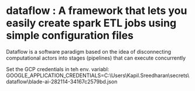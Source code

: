 # dataflow : A  framework that lets you easily create spark ETL jobs  using simple configuration files

Dataflow is a software paradigm based on the idea of disconnecting computational actors into stages (pipelines) that can execute concurrently

Set the GCP credentials in teh env. variabl:
GOOGLE_APPLICATION_CREDENTIALS=C:\Users\Kapil.Sreedharan\secrets\dataflow\blade-ai-282114-34167c2579bd.json

